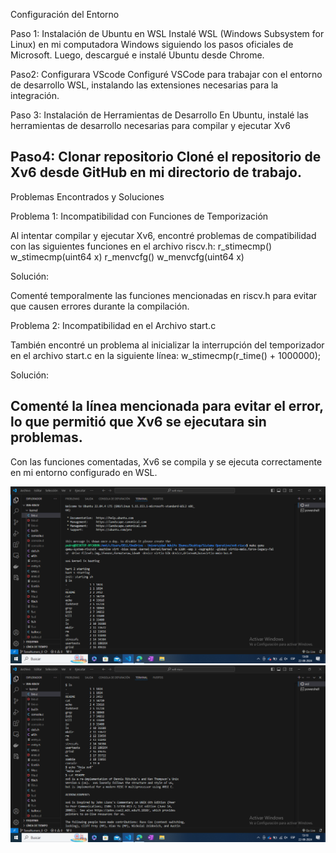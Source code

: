 Configuración del Entorno

Paso 1: Instalación de Ubuntu en WSL
Instalé WSL (Windows Subsystem for Linux) en mi computadora Windows siguiendo los pasos oficiales de Microsoft.
Luego, descargué e instalé Ubuntu desde Chrome.

Paso2: Configurara VScode
Configuré VSCode para trabajar con el entorno de desarrollo WSL, instalando las extensiones necesarias para la integración.

Paso 3: Instalación de Herramientas de Desarrollo
En Ubuntu, instalé las herramientas de desarrollo necesarias para compilar y ejecutar Xv6

Paso4: Clonar repositorio
Cloné el repositorio de Xv6 desde GitHub en mi directorio de trabajo.
----------------------------------------------------------------------------------------------------------------------------
Problemas Encontrados y Soluciones

Problema 1: Incompatibilidad con Funciones de Temporización

Al intentar compilar y ejecutar Xv6, encontré problemas de compatibilidad con las siguientes funciones en el archivo riscv.h:
r_stimecmp()
w_stimecmp(uint64 x)
r_menvcfg()
w_menvcfg(uint64 x)

Solución:

Comenté temporalmente las funciones mencionadas en riscv.h para evitar que causen errores durante la compilación.

Problema 2: Incompatibilidad en el Archivo start.c

También encontré un problema al inicializar la interrupción del temporizador en el archivo start.c en la siguiente línea:
w_stimecmp(r_time() + 1000000);

Solución:

Comenté la línea mencionada para evitar el error, lo que permitió que Xv6 se ejecutara sin problemas.
----------------------------------------------------------------------------------------------------------------------------
Con las funciones comentadas, Xv6 se compila y se ejecuta correctamente en mi entorno configurado en WSL.

![Primera Captura del SO funcionando](Capturas/Captura%20de%20pantalla%20(25).png)
![Seguda Captura del SO funcionando](Capturas/Captura%20de%20pantalla%20(29).png)